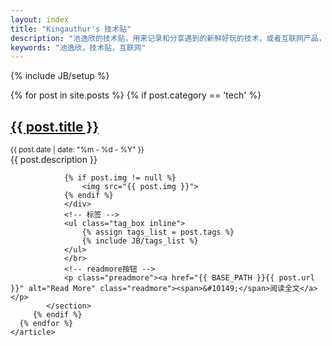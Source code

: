 ```yaml
---
layout: index
title: "Kingauthur's 技术贴"
description: "池逸欣的技术贴，用来记录和分享遇到的新鲜好玩的技术，或者互联网产品，或者工作上遇到的技术难题"
keywords: "池逸欣，技术贴，互联网"
---
```

{% include JB/setup %}

<div id="content">
    <article>
      {% for post in site.posts %}
         {% if post.category == 'tech' %}
	        <section class="post">
		          <h2><a href="{{ BASE_PATH }}{{ post.url }}" class="title">{{ post.title }}</a></h2>
		          <small class="meta">{{ post.date | date: "%m - %d - %Y" }}</small>
		        <div class="content">
		         {{ post.description }}
        
		        {% if post.img != null %}
		            <img src="{{ post.img }}">
		        {% endif %}		        
    			</div>
		    	<!-- 标签 -->
		        <ul class="tag_box inline">
		      		{% assign tags_list = post.tags %}
		      		{% include JB/tags_list %}
		      	</ul>
		      	</br>
		      	<!-- readmore按钮 -->
		        <p class="preadmore"><a href="{{ BASE_PATH }}{{ post.url }}" alt="Read More" class="readmore"><span>&#10149;</span>阅读全文</a></p>
        	</section>
	     {% endif %}
      {% endfor %}
    </article>
</div>

<script type="text/javascript">
	showCurrentItem(document.getElementById("menu-item-tech"));
</script>